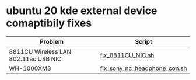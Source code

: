 # ubuntu 20 kde external device comaptibily fixes

| Problem  | Script  |
|---|---|
| 8811CU Wireless LAN 802.11ac USB NIC  | [fix_8811CU_NIC.sh](https://github.com/dinujubd/ubuntu_kde_compat_fixes/blob/main/fix_8811CU_NIC.sh)  |
| WH-1000XM3  | [fix_sony_nc_headphone_con.sh](https://github.com/dinujubd/ubuntu_kde_compat_fixes/blob/main/fix_sony_nc_headphone_con.sh)  |
